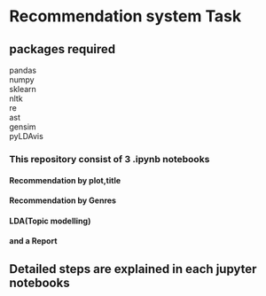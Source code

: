 # Recommendation system Task
 
## packages required
pandas  
numpy  
sklearn  
nltk  
re  
ast  
gensim   
pyLDAvis  

### This repository consist of 3 .ipynb notebooks  
#### Recommendation by plot,title  
#### Recommendation by Genres  
#### LDA(Topic modelling)  
#### and a Report  


## Detailed steps are explained in each jupyter notebooks  






